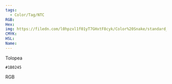 ```yaml
---
tags:
  - Color/Tag/NTC
RGB:
Hex:
img: https://filedn.com/l0hpzxl1f01yT7GHxtF8cyk/Color%20Snake/standard_csv_to_svg//1B0245.svg
CMYK:
HSL:
Name:
---
```

Tolopea
```palette
#1B0245
```
RGB
